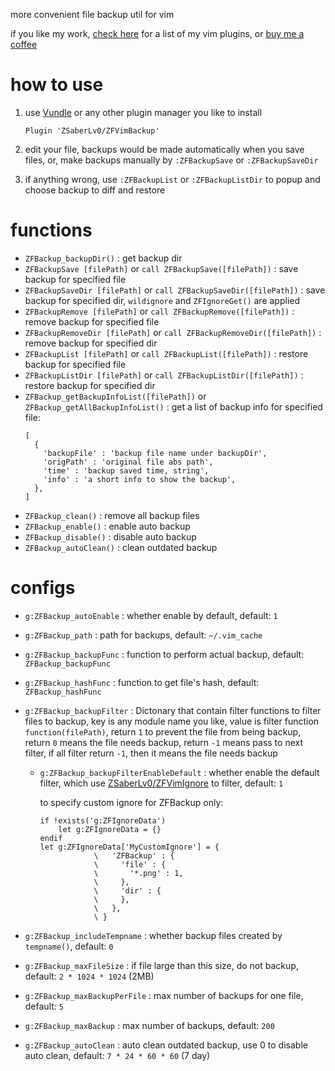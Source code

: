 
more convenient file backup util for vim

if you like my work, [check here](https://github.com/ZSaberLv0?utf8=%E2%9C%93&tab=repositories&q=ZFVim) for a list of my vim plugins,
or [buy me a coffee](https://github.com/ZSaberLv0/ZSaberLv0)

# how to use

1. use [Vundle](https://github.com/VundleVim/Vundle.vim) or any other plugin manager you like to install

    ```
    Plugin 'ZSaberLv0/ZFVimBackup'
    ```

1. edit your file, backups would be made automatically when you save files,
    or, make backups manually by `:ZFBackupSave` or `:ZFBackupSaveDir`
1. if anything wrong, use `:ZFBackupList` or `:ZFBackupListDir` to popup and choose backup to diff and restore

# functions

* `ZFBackup_backupDir()` : get backup dir
* `ZFBackupSave [filePath]` or `call ZFBackupSave([filePath])` : save backup for specified file
* `ZFBackupSaveDir [filePath]` or `call ZFBackupSaveDir([filePath])` : save backup for specified dir,
    `wildignore` and `ZFIgnoreGet()` are applied
* `ZFBackupRemove [filePath]` or `call ZFBackupRemove([filePath])` : remove backup for specified file
* `ZFBackupRemoveDir [filePath]` or `call ZFBackupRemoveDir([filePath])` : remove backup for specified dir
* `ZFBackupList [filePath]` or `call ZFBackupList([filePath])` : restore backup for specified file
* `ZFBackupListDir [filePath]` or `call ZFBackupListDir([filePath])` : restore backup for specified dir
* `ZFBackup_getBackupInfoList([filePath])` or `ZFBackup_getAllBackupInfoList()` :
    get a list of backup info for specified file:
    ```
    [
      {
        'backupFile' : 'backup file name under backupDir',
        'origPath' : 'original file abs path',
        'time' : 'backup saved time, string',
        'info' : 'a short info to show the backup',
      },
    ]
    ```
* `ZFBackup_clean()` : remove all backup files
* `ZFBackup_enable()` : enable auto backup
* `ZFBackup_disable()` : disable auto backup
* `ZFBackup_autoClean()` : clean outdated backup

# configs

* `g:ZFBackup_autoEnable` : whether enable by default, default: `1`
* `g:ZFBackup_path` : path for backups, default: `~/.vim_cache`
* `g:ZFBackup_backupFunc` : function to perform actual backup, default: `ZFBackup_backupFunc`
* `g:ZFBackup_hashFunc` : function to get file's hash, default: `ZFBackup_hashFunc`
* `g:ZFBackup_backupFilter` : Dictonary that contain filter functions to filter files to backup,
    key is any module name you like,
    value is filter function `function(filePath)`,
    return `1` to prevent the file from being backup,
    return `0` means the file needs backup,
    return `-1` means pass to next filter,
    if all filter return `-1`, then it means the file needs backup
    * `g:ZFBackup_backupFilterEnableDefault` : whether enable the default filter,
        which use [ZSaberLv0/ZFVimIgnore](https://github.com/ZSaberLv0/ZFVimIgnore) to filter,
        default: `1`

        to specify custom ignore for ZFBackup only:

        ```
        if !exists('g:ZFIgnoreData')
            let g:ZFIgnoreData = {}
        endif
        let g:ZFIgnoreData['MyCustomIgnore'] = {
                    \   'ZFBackup' : {
                    \     'file' : {
                    \       '*.png' : 1,
                    \     },
                    \     'dir' : {
                    \     },
                    \   },
                    \ }
        ```

* `g:ZFBackup_includeTempname` : whether backup files created by `tempname()`, default: `0`
* `g:ZFBackup_maxFileSize` : if file large than this size, do not backup, default: `2 * 1024 * 1024` (2MB)
* `g:ZFBackup_maxBackupPerFile` : max number of backups for one file, default: `5`
* `g:ZFBackup_maxBackup` : max number of backups, default: `200`
* `g:ZFBackup_autoClean` : auto clean outdated backup, use 0 to disable auto clean, default: `7 * 24 * 60 * 60` (7 day)

